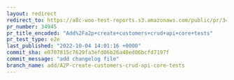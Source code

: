```yaml
---
layout: redirect
redirect_to: https://a8c-woo-test-reports.s3.amazonaws.com/public/pr/34945/e2e/index.html
pr_number: 34945
pr_title_encoded: "Add%2Fa2p+create+customers+crud+api+core+tests"
pr_test_type: e2e
last_published: "2022-10-04 14:01:16 +0000"
commit_sha: e0707815c7629fa3efd06b26a48ed06bcfd7197f
commit_message: "add changelog file"
branch_name: add/A2P-create-customers-crud-api-core-tests
---
```

